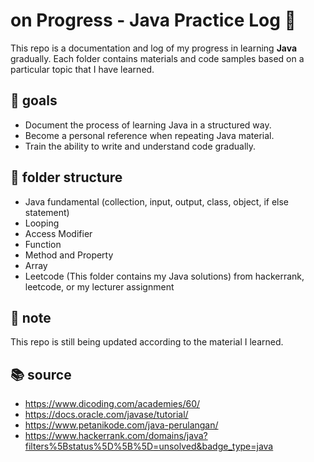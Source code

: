 # on Progress - Java Practice Log 🚀
This repo is a documentation and log of my progress in learning **Java** gradually. Each folder contains materials and code samples based on a particular topic that I have learned.

## 🎯 goals
- Document the process of learning Java in a structured way.
- Become a personal reference when repeating Java material.
- Train the ability to write and understand code gradually.

## 📁 folder structure
- Java fundamental (collection, input, output, class, object, if else statement)
- Looping
- Access Modifier
- Function
- Method and Property
- Array
- Leetcode (This folder contains my Java solutions)
  from hackerrank, leetcode, or my lecturer assignment


## 📌 note
This repo is still being updated according to the material I learned.

## 📚 source 
- https://www.dicoding.com/academies/60/
- https://docs.oracle.com/javase/tutorial/
- https://www.petanikode.com/java-perulangan/
- https://www.hackerrank.com/domains/java?filters%5Bstatus%5D%5B%5D=unsolved&badge_type=java